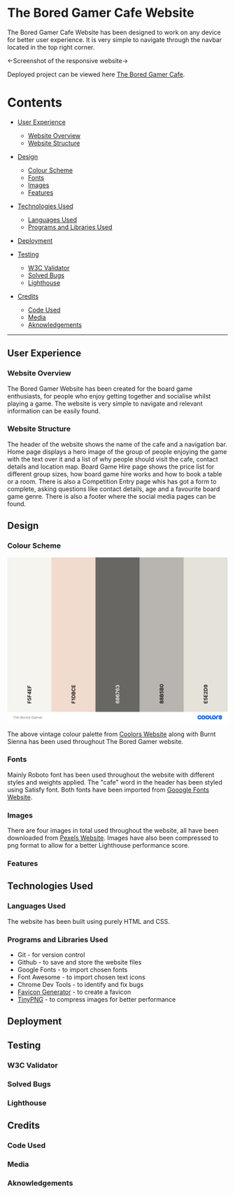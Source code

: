 # The Bored Gamer Cafe Website

The Bored Gamer Cafe Website has been designed to work on any device for better user experience. It is very simple to navigate through the navbar located in the top right corner.

<-Screenshot of the responsive website->

Deployed project can be viewed here [The Bored Gamer Cafe](https://juliahoban.github.io/the-bored-gamer/).

# Contents

* [User Experience](#user-experience)
    * [Website Overview](#website-Overview)
    * [Website Structure](#website-structure)

* [Design](#design)
   * [Colour Scheme](#colour-scheme)
   * [Fonts](#fonts)
   * [Images](#images)
   * [Features](#features)

* [Technologies Used](#technologies-used)
    * [Languages Used](#languages)
    * [Programs and Libraries Used](#programs-and-libraries-used)

* [Deployment](#deployment)

* [Testing](#testing)
    * [W3C Validator](#w3c-validator)
    * [Solved Bugs](#solved-bugs)
    * [Lighthouse](#lighthouse)

* [Credits](#credits)
    * [Code Used](#code-used)
    * [Media](#media)
    * [Aknowledgements](#aknowledgements)

- - - 

## User Experience

### Website Overview

The Bored Gamer Website has been created for the board game enthusiasts, for people who enjoy getting together and socialise whilst playing a game. The website is very simple to navigate and relevant information can be easily found.

### Website Structure

The header of the website shows the name of the cafe and a navigation bar.
Home page displays a hero image of the group of people enjoying the game with the text over it and a list of why people should visit the cafe, contact details and location map.
Board Game Hire page shows the price list for different group sizes, how board game hire works and how to book a table or a room.
There is also a Competition Entry page whis has got a form to complete, asking questions like contact details, age and a favourite board game genre.
There is also a footer where the social media pages can be found.

## Design

### Colour Scheme

![The Bored Gamer Website Colour Palette](docs/bored-gamer-colour-palette.png)

The above vintage colour palette from [Coolors Website](https://coolors.co/) along with Burnt Sienna has been used throughout The Bored Gamer website.

### Fonts

Mainly Roboto font has been used throughout the website with different styles and weights applied. The "cafe" word in the header has been styled using Satisfy font. Both fonts have been imported from [Gooogle Fonts Website](https://fonts.google.com/).

### Images

There are four images in total used throughout the website, all have been downloaded from [Pexels Website](https://www.pexels.com/). Images have also been compressed to png format to allow for a better Lighthouse performance score.

### Features

## Technologies Used

### Languages Used

The website has been built using purely HTML and CSS.

### Programs and Libraries Used
 
 * Git - for version control
 * Github - to save and store the website files
 * Google Fonts - to import chosen fonts
 * Font Awesome - to import chosen text icons
 * Chrome Dev Tools - to identify and fix bugs
 * [Favicon Generator](https://realfavicongenerator.net/) - to create a favicon
 * [TinyPNG](https://tinypng.com/) - to compress images for better performance

## Deployment

## Testing

### W3C Validator

### Solved Bugs

### Lighthouse

## Credits

### Code Used

### Media

### Aknowledgements